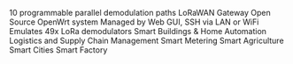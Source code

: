 10 programmable parallel demodulation paths
LoRaWAN Gateway
Open Source OpenWrt system
Managed by Web GUI, SSH via LAN or WiFi
Emulates 49x LoRa demodulators
Smart Buildings & Home Automation
Logistics and Supply Chain Management
Smart Metering
Smart Agriculture
Smart Cities
Smart Factory

